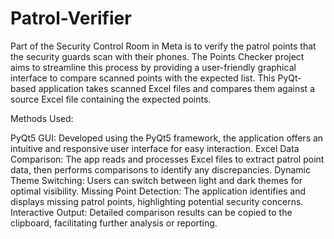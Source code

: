 # Patrol-Verifier

Part of the Security Control Room in Meta is to verify the patrol points that the security guards scan with their phones.
The Points Checker project aims to streamline this process by providing a user-friendly graphical interface to compare scanned points with the expected list.
This PyQt-based application takes scanned Excel files and compares them against a source Excel file containing the expected points.

Methods Used:

PyQt5 GUI: Developed using the PyQt5 framework, the application offers an intuitive and responsive user interface for easy interaction.
Excel Data Comparison: The app reads and processes Excel files to extract patrol point data, then performs comparisons to identify any discrepancies.
Dynamic Theme Switching: Users can switch between light and dark themes for optimal visibility.
Missing Point Detection: The application identifies and displays missing patrol points, highlighting potential security concerns.
Interactive Output: Detailed comparison results can be copied to the clipboard, facilitating further analysis or reporting.
